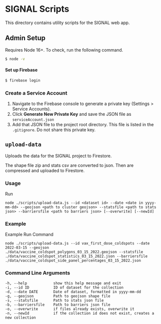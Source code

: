 # SIGNAL Scripts

This directory contains utility scripts for the SIGNAL web app.

## Admin Setup

Requires Node 16+. To check, run the following command.
```bash
$ node -v
```


#### Set up Firebase
```bash
$ firebase login
```

### Create a Service Account
1. Navigate to the Firebase console to generate a private key (Settings > Service Accounts).
2. Click **Generate New Private Key** and save the JSON file as `serviceAccount.json`
3. Add that JSON file to the project root directory. This file is listed in the `.gitignore`. Do not share this private key.

## `upload-data`

Uploads the data for the SIGNAL project to Firestore.

The shape file zip and stats csv are converted to json. Then are compressed and uploaded to Firestore.

### Usage

Run

`node ./scripts/upload-data.js --id <dataset id> --date <date in yyyy-mm-dd> --geojson <path to cluster geojson> --statsfile <path to stats json> --barriersfile <path to barriers json> [--overwrite] [--newId]`

### Example

Example Run Command

`node ./scripts/upload-data.js --id vax_first_dose_coldspots --date 2022-03-15 --geojson ./data/vaccine_coldspot_polygons_03_15_2022.geojson --statsfile ./data/vaccine_coldspot_statistics_03_15_2022.json --barriersfile ./data/vaccine_coldspot_side_panel_percentages_03_15_2022.json`

### Command Line Arguments
```
-h, --help            show this help message and exit
-i, --id ID           ID of dataset for the collection
-d, --date DATE       Date of dataset, formatted in yyyy-mm-dd
-g, --geojson         Path to geojson shape file
-s, --statsfile       Path to stats json file
-b, --barriersfile    Path to barriers json file
-o, --overwrite       if files already exists, overwrite it
-n, --newId           if the collection id does not exist, creates a new collection
```
